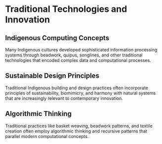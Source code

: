 # Traditional Technologies and Innovation

## Indigenous Computing Concepts

Many Indigenous cultures developed sophisticated information processing systems through beadwork, quipus, songlines, and other traditional technologies that encoded complex data and computational processes.

## Sustainable Design Principles

Traditional Indigenous building and design practices often incorporate principles of sustainability, biomimicry, and harmony with natural systems that are increasingly relevant to contemporary innovation.

## Algorithmic Thinking

Traditional practices like basket weaving, beadwork patterns, and textile creation often employ algorithmic thinking and recursive patterns that parallel modern computational concepts.
